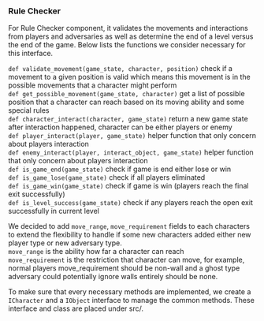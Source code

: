 ### Rule Checker
For Rule Checker component, it validates the movements and interactions from players and adversaries as well as 
determine the end of a level versus the end of the game. Below lists the functions we consider necessary for this 
interface.

`def validate_movement(game_state, character, position)` check if a movement to a given position is valid which means
this movement is in the possible movements that a character might perform  
`def get_possible_movement(game_state, character)` get a list of possible position that a character can reach based on 
its moving ability and some special rules  
`def character_interact(character, game_state)` return a new game state after interaction happened, character can be 
either players or enemy  
`def player_interact(player, game_state)` helper function that only concern about players interaction  
`def enemy_interact(player, interact_object, game_state)` helper function that only concern about players interaction  
`def is_game_end(game_state)` check if game is end either lose or win  
`def is_game_lose(game_state)` check if all players eliminated  
`def is_game_win(game_state)` check if game is win (players reach the final exit successfully)  
`def is_level_success(game_state)` check if any players reach the open exit successfully in current level  

We decided to add `move_range`, `move_requirement` fields to each characters to extend the flexibility to handle if some
new characters added either new player type or new adversary type.  
`move_range` is the ability how far a character can reach  
`move_requirement` is the restriction that character can move, for example, normal players move_requirement should be 
non-wall and a ghost type adversary could potentially ignore walls entirely should be none.

To make sure that every necessary methods are implemented, we create a `ICharacter` and a `IObject` interface to manage
the common methods. These interface and class are placed under src/.